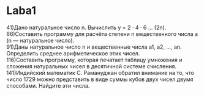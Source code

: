 # Laba1
41)Дано натуральное число n. Вычислить у = 2 · 4 · 6 ... (2n).  
66)Составить программу для расчёта степени n вещественного числа а (n — натуральное число).  
91)Даны натуральное число n и вещественные числа а1, a2, …, аn. Определить среднее арифметическое этих чисел.  
116)Составить программу, которая печатает таблицу умножения и сложения натуральных чисел в десятичной системе счисления.  
141)Индийский математик С. Рамануджан обратил внимание на то, что число 1729 можно представить в виде суммы кубов двух чисел двумя способами. Найдите эти числа.

